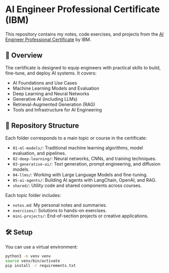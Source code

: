 # AI Engineer Professional Certificate (IBM)

This repository contains my notes, code exercises, and projects from the [AI Engineer Professional Certificate](https://www.coursera.org/professional-certificates/ai-engineer) by IBM.

## 🧠 Overview

The certificate is designed to equip engineers with practical skills to build, fine-tune, and deploy AI systems. It covers:

- AI Foundations and Use Cases
- Machine Learning Models and Evaluation
- Deep Learning and Neural Networks
- Generative AI (including LLMs)
- Retrieval-Augmented Generation (RAG)
- Tools and Infrastructure for AI Engineering

## 📁 Repository Structure

Each folder corresponds to a main topic or course in the certificate:

- `01-ml-models/`: Traditional machine learning algorithms, model evaluation, and pipelines.
- `02-deep-learning/`: Neural networks, CNNs, and training techniques.
- `03-generative-ai/`: Text generation, prompt engineering, and diffusion models.
- `04-llms/`: Working with Large Language Models and fine-tuning.
- `05-ai-agents/`: Building AI agents with LangChain, OpenAI, and RAG.
- `shared/`: Utility code and shared components across courses.

Each topic folder includes:

- `notes.md`: My personal notes and summaries.
- `exercises/`: Solutions to hands-on exercises.
- `mini-projects/`: End-of-section projects or creative applications.

## 🛠️ Setup

You can use a virtual environment:

```bash
python3 -m venv venv
source venv/bin/activate
pip install -r requirements.txt
```
